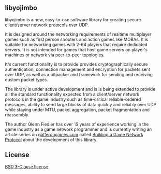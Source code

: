 ## libyojimbo

libyojimbo is a new, easy-to-use software library for creating secure client/server network protocols over UDP.

It is designed around the networking requirements of realtime multiplayer games such as first person shooters and action games like MOBAs. It is suitable for networking games with 2-64 players that require dedicated servers. It is not intended for games that host game servers on player's machines or network via peer-to-peer topologies.

It's current functionality is to provide provides cryptographically secure authentication, connection management and encryption for packets sent over UDP, as well as a bitpacker and framework for sending and receiving custom packet types.

The library is under active development and is is being extended to provide all the standard functionality expected from a client/server network protocols in the game industry such as time-critical reliable-ordered messages, ability to send large blocks of data quickly and reliably over UDP while staying under MTU, packet aggregation, packet fragmentation and reassembly.

The author Glenn Fiedler has over 15 years of experience working in the game industry as a game network programmer and is currently writing an article series on [gafferongames.com](http://gafferongames.com) called [Building a Game Network Protocol](http://gafferongames.com/2016/05/10/building-a-game-network-protocol/) about the development of this library.

## License

[BSD 3-Clause license](https://opensource.org/licenses/BSD-3-Clause).

